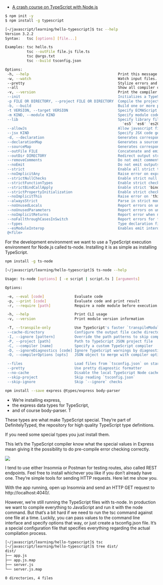 * [A crash course on TypeScript with Node.js](https://blog.sourcerer.io/a-crash-course-on-typescript-with-node-js-2c376285afe1)

```bash
$ npm init -y
$ npm install -g typescript
```

```bash
[~/javascript/learning/hello-typescript]$ tsc --help
Version 3.2.2
Syntax:   tsc [options] [file...]

Examples: tsc hello.ts
          tsc --outFile file.js file.ts
          tsc @args.txt
          tsc --build tsconfig.json

Options:
 -h, --help                                         Print this message.
 -w, --watch                                        Watch input files.
 --pretty                                           Stylize errors and messages using color and context (experimental).
 --all                                              Show all compiler options.
 -v, --version                                      Print the compiler's version.
 --init                                             Initializes a TypeScript project and creates a tsconfig.json file.
 -p FILE OR DIRECTORY, --project FILE OR DIRECTORY  Compile the project given the path to its configuration file, or to a folder with a 'tsconfig.json'.
 -b, --build                                        Build one or more projects and their dependencies, if out of date
 -t VERSION, --target VERSION                       Specify ECMAScript target version: 'ES3' (default), 'ES5', 'ES2015', 'ES2016', 'ES2017','ES2018' or 'ESNEXT'.
 -m KIND, --module KIND                             Specify module code generation: 'none', 'commonjs', 'amd', 'system', 'umd', 'es2015', or 'ESNext'.
 --lib                                              Specify library files to be included in the compilation.
                                                      'es5' 'es6' 'es2015' 'es7' 'es2016' 'es2017' 'es2018' 'esnext' 'dom' 'dom.iterable' 'webworker' 'webworker.importscripts' 'scripthost' 'es2015.core' 'es2015.collection' 'es2015.generator' 'es2015.iterable' 'es2015.promise' 'es2015.proxy' 'es2015.reflect' 'es2015.symbol' 'es2015.symbol.wellknown' 'es2016.array.include' 'es2017.object' 'es2017.sharedmemory' 'es2017.string' 'es2017.intl' 'es2017.typedarrays' 'es2018.intl' 'es2018.promise' 'es2018.regexp' 'esnext.array' 'esnext.symbol' 'esnext.asynciterable' 'esnext.intl' 'esnext.bigint' 
 --allowJs                                          Allow javascript files to be compiled.
 --jsx KIND                                         Specify JSX code generation: 'preserve', 'react-native', or 'react'.
 -d, --declaration                                  Generates corresponding '.d.ts' file.
 --declarationMap                                   Generates a sourcemap for each corresponding '.d.ts' file.
 --sourceMap                                        Generates corresponding '.map' file.
 --outFile FILE                                     Concatenate and emit output to single file.
 --outDir DIRECTORY                                 Redirect output structure to the directory.
 --removeComments                                   Do not emit comments to output.
 --noEmit                                           Do not emit outputs.
 --strict                                           Enable all strict type-checking options.
 --noImplicitAny                                    Raise error on expressions and declarations with an implied 'any' type.
 --strictNullChecks                                 Enable strict null checks.
 --strictFunctionTypes                              Enable strict checking of function types.
 --strictBindCallApply                              Enable strict 'bind', 'call', and 'apply' methods on functions.
 --strictPropertyInitialization                     Enable strict checking of property initialization in classes.
 --noImplicitThis                                   Raise error on 'this' expressions with an implied 'any' type.
 --alwaysStrict                                     Parse in strict mode and emit "use strict" for each source file.
 --noUnusedLocals                                   Report errors on unused locals.
 --noUnusedParameters                               Report errors on unused parameters.
 --noImplicitReturns                                Report error when not all code paths in function return a value.
 --noFallthroughCasesInSwitch                       Report errors for fallthrough cases in switch statement.
 --types                                            Type declaration files to be included in compilation.
 --esModuleInterop                                  Enables emit interoperability between CommonJS and ES Modules via creation of namespace objects for all imports. Implies 'allowSyntheticDefaultImports'.
 @<file>           
 ```

For the development environment we want to use a TypeScript execution environment for Node.js called ts-node. Installing it is as simple as installing TypeScript.

 ```bash
 npm install -g ts-node
 ```

 ```bash
 [~/javascript/learning/hello-typescript]$ ts-node --help

Usage: ts-node [options] [ -e script | script.ts ] [arguments]

Options:

  -e, --eval [code]              Evaluate code
  -p, --print [code]             Evaluate code and print result
  -r, --require [path]           Require a node module before execution

  -h, --help                     Print CLI usage
  -v, --version                  Print module version information

  -T, --transpile-only           Use TypeScript's faster `transpileModule`
  --cache-directory              Configure the output file cache directory
  -I, --ignore [pattern]         Override the path patterns to skip compilation
  -P, --project [path]           Path to TypeScript JSON project file
  -C, --compiler [name]          Specify a custom TypeScript compiler
  -D, --ignoreDiagnostics [code] Ignore TypeScript warnings by diagnostic code
  -O, --compilerOptions [opts]   JSON object to merge with compiler options

  --files                        Load files from `tsconfig.json` on startup
  --pretty                       Use pretty diagnostic formatter
  --no-cache                     Disable the local TypeScript Node cache
  --skip-project                 Skip reading `tsconfig.json`
  --skip-ignore                  Skip `--ignore` checks
  ```


  ```bash
  npm install --save express @types/express body-parser
  ```
* We’re installing express, 
* the express data types for TypeScript, 
* and of course body-parser. T

These types are what make TypeScript special. 
They’re part of DefinitelyTyped, the repository for high quality TypeScript type definitions. 

If you need some special types you just install them. 

This let’s the TypeScript compiler know what the special values in Express mean giving it the possibility to do pre-compile error checking correctly.

![](https://cdn-images-1.medium.com/max/1600/1*2XgsQZ-Oe8rYV7Z3r_s0ig.png)

I tend to use either Insomnia or Postman for testing routes, also called REST endpoints. Feel free to install whichever you like if you don’t already have one. They’re simple tools for sending HTTP requests. Here let me show you.

With the app running, open up Insomnia and send an HTTP GET request to http://localhost:4040/.

However, we’re still running the TypeScript files with ts-node. In production we want to compile everything to JavaScript and run it with the node command. But that’s a bit hard if we need to run the tsc command against one file at a time. Luckily, you can pass values to the command line interface and specify options that way, or just create a tsconfig.json file. It’s a special configuration file that specifies everything regarding the actual compilation process.

```bash
[~/javascript/learning/hello-typescript]$ tsc
[~/javascript/learning/hello-typescript]$ tree dist/
dist/
├── app.js
├── app.js.map
├── server.js
└── server.js.map

0 directories, 4 files
```

